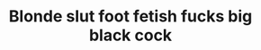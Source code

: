 ---
layout: post
title: Blonde slut foot fetish fucks big black cock
duration: '10:09'
view: 195
rate: 2
video: 'http://fantasti.cc/embed/521353/'
category: 
 - black
 - blonde
 - milf
 - wife
tags: 
 - big-black-cock
 - pinay
priority: 0.9
changefreq: daily
---